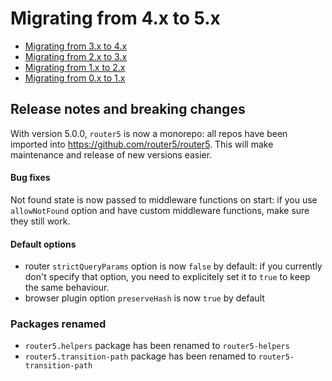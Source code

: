 # Migrating from 4.x to 5.x

- [Migrating from 3.x to 4.x](/docs/migration-4.html)
- [Migrating from 2.x to 3.x](/docs/migration-3.html)
- [Migrating from 1.x to 2.x](/docs/migration-2.html)
- [Migrating from 0.x to 1.x](/docs/migration.html)


## Release notes and breaking changes

With version 5.0.0, `router5` is now a monorepo: all repos have been imported into https://github.com/router5/router5. This will make maintenance and release of new versions easier.

#### Bug fixes

Not found state is now passed to middleware functions on start: if you use `allowNotFound` option and have custom middleware functions, make sure they still work.

#### Default options

* router `strictQueryParams` option is now `false` by default: if you currently don't specify that option, you need to explicitely set it to `true` to keep the same behaviour.
* browser plugin option `preserveHash` is now `true` by default

### Packages renamed

* `router5.helpers` package has been renamed to `router5-helpers`
* `router5.transition-path` package has been renamed to `router5-transition-path`
